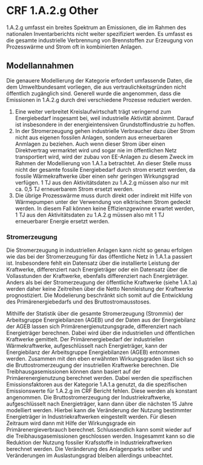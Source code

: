 # CRF 1.A.2.g Other

1.A.2.g umfasst ein breites Spektrum an Emissionen, die im Rahmen des nationalen Inventarberichts nicht weiter spezifiziert werden.
Es umfasst es die gesamte industrielle Verbrennung von Brennstoffen zur Erzeugung von Prozesswärme und Strom oft in kombinierten Anlagen.

## Modellannahmen
Die genauere Modellierung der Kategorie erfordert umfassende Daten, die dem Umweltbundesamt vorliegen, die aus vertraulichkeitsgründen nicht öffentlich zugänglich sind.
Generell wurde die angenommen, dass die Emissionen in 1.A.2.g durch drei verschiedene Prozesse reduziert werden.

1. Eine weiter verbreitet Kreislaufwirtschaft trägt veringernd zum Energiebedarf insgesamt bei, weil industrielle Aktivität abnimmt. Darauf ist insbesondere in der energieintensiven Grundstoffindustrie zu hoffen.
2. In der Stromerzeugung gehen industrielle Verbraucher dazu über Strom nicht aus eigenen fossilen Anlagen, sondern aus erneuerbaren Anmlagen zu beziehen. Auch wenn dieser Strom über einen Direktvertrag vermarktet wird und sogar nie im öffentlichen Netz transportiert wird, wird der zubau von EE-Anlagen zu diesem Zweck im Rahmen der Modellierung von 1.A.1.a betrachtet. An dieser Stelle muss nicht der gesamte fossile Energiebedarf durch strom ersetzt werden, da fossile Wärmekraftwerke über einen sehr geringen Wirkungsgrad verfügen. 1 TJ aus den Aktivitätsdaten zu 1.A.2.g müssen also nur mit ca. 0,5 TJ erneuerbarem Strom ersetzt werden.
3. Die übrige Prozesswärme muss durch direkt oder indirekt mit Hilfe von Wärmepumpen unter der Verwendung von elktrischem Strom gedeckt werden. In diesem Fall können keine Effizienzgewinne erwartet werden, 1 TJ aus den Aktivitätsdaten zu 1.A.2.g müssen also mit 1 TJ erneuerbarer Energie ersetzt werden.

### Stromerzeugung
Die Stromerzeugung in industriellen Anlagen kann nicht so genau erfolgen wie das bei der Stromerzeugung für das öffentliche Netz in 1.A.1.a passiert ist.
Insbesondere fehlt ein Datensatz über die installierte Leistung der Kraftwerke, differenziert nach Energieträger oder ein Datensatz über die Vollasstunden der Kraftwerke, ebenfalls differenziert nach Energieträger.
Anders als bei der Stromerzeugung der öffentliche Kraftwerke (siehe 1.A.1.a) werden daher keine Zeitreihen über die Netto Nennleistung der Kraftwerke prognostiziert.
Die Modelierung beschränkt sich somit auf die Entwicklung des Primärenergiebedarfs und des Bruttostromausstoses.

Mithilfe der Statistik über die gesamte Stromerzeugung (Strommix) der Arbeitsgruppe Energiebilanzen (AGEB) und der Daten aus der Energiebilanz der AGEB lassen sich Primärenergienutzungsgrade, differenziert nach Energieträger berechnen.
Dabei wird über die industriellen und öffentlichen Kraftwerke gemittelt.
Der Primärenergiebedarf der industriellen Wärmekraftwerke, aufgeschlüsselt nach Energieträger, kann der Energiebilanz der Arbeitsgruppe Energiebilanzen (AGEB) entnommen werden.
Zusammen mit den eben erwähnten Wirkungsgraden lässt sich so die Bruttostromerzeugung der insutriellen Kraftwerke berechnen.
Die Treibhausgasemissionen können dann basiert auf der Primäerenergienutzung berechnet werden.
Dabei werden die spezifischen Emissionsfaktoren aus der Kategorie 1.A.1.a genutzt, da die spezifischen Emissionswerte für 1.A.2.g im CRF Bericht fehlen.
Diese werden als konstant angenommen.
Die Bruttostromerzeugung der Industriekraftwerke, aufgeschlüsselt nach Energieträger, kann dann über die nächsten 15 Jahre modelliert werden.
Hierbei kann die Veränderung der Nutzung bestimmter Energieträger in Industriekraftwerken eingestellt werden.
Für diesen Zeitraum wird dann mit Hilfe der Wirkungsgrade ein Primärenergieverbrauch berechnet.
Schlussendlich kann somit wieder auf die Treibhausgasemissionen geschlossen werden.
Insgesammt kann so die Reduktion der Nutzung fossiler Krafsstoffe in Industriekraftwerken berechnet werden.
Die Veränderung des Anlagenparks selber und Veränderungen im Auslastungsgrad bleiben allerdings unbeachtet.
